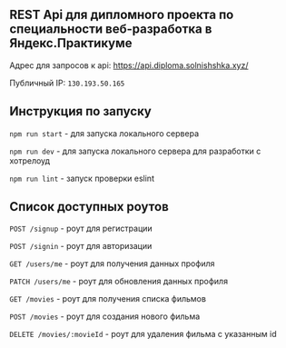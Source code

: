 ## REST Api для дипломного проекта по специальности веб-разработка в Яндекс.Практикуме

Адрес для запросов к api: https://api.diploma.solnishshka.xyz/

Публичный IP: `130.193.50.165`

## Инструкция по запуску

`npm run start` - для запуска локального сервера

`npm run dev` - для запуска локального сервера для разработки с хотрелоуд

`npm run lint` - запуск проверки eslint

## Список доступных роутов

`POST /signup` - роут для регистрации

`POST /signin` - роут для авторизации

`GET /users/me` - роут для получения данных профиля

`PATCH /users/me` - роут для обновления данных профиля

`GET /movies` - роут для получения списка фильмов

`POST /movies` - роут для создания нового фильма

`DELETE /movies/:movieId` - роут для удаления фильма с указанным id


